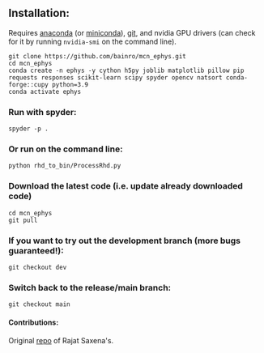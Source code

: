 ## Installation:
Requires [anaconda](https://www.anaconda.com/download) (or [miniconda](https://docs.anaconda.com/free/miniconda/miniconda-install/)), [git](https://git-scm.com/downloads), and nvidia GPU drivers (can check for it by running ```nvidia-smi``` on the command line).
```
git clone https://github.com/bainro/mcn_ephys.git
cd mcn_ephys
conda create -n ephys -y cython h5py joblib matplotlib pillow pip requests responses scikit-learn scipy spyder opencv natsort conda-forge::cupy python=3.9
conda activate ephys
```

### Run with spyder:
```
spyder -p .
```

### Or run on the command line:
```
python rhd_to_bin/ProcessRhd.py
```
### Download the latest code (i.e. update already downloaded code)
```
cd mcn_ephys
git pull
```

### If you want to try out the development branch (more bugs guaranteed!):
```git checkout dev```

### Switch back to the release/main branch:
```git checkout main```

#### Contributions:
Original [repo](https://github.com/rajatsaxena/mea/tree/main) of Rajat Saxena's.
